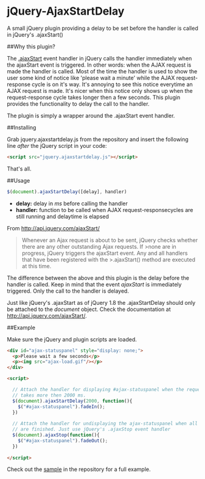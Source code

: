 jQuery-AjaxStartDelay
=================

A small jQuery plugin providing a delay to be set before the handler is called in jQuery's .ajaxStart()


##Why this plugin?

The [.ajaxStart](http://api.jquery.com/ajaxStart/) event handler in jQuery calls the handler immediately when the ajaxStart event is triggered. In other words: when the AJAX request is made the handler is called. Most of the time the handler is used to show the user some kind of notice like 'please wait a minute' while the AJAX request-response cycle is on it's way. It's annoying to see this notice everytime an AJAX request is made. It's nicer when this notice only shows up when the request-response cycle takes longer then a few seconds. This plugin provides the functionality to delay the call to the handler. 

The plugin is simply a wrapper around the .ajaxStart event handler.

##Installing

Grab jquery.ajaxstartdelay.js from the repository and insert the following line _after_ the jQuery script in your code:
```html
<script src="jquery.ajaxstartdelay.js"></script>
```

That's all.

##Usage

```javascript
$(document).ajaxStartDelay([delay], handler)
```
* **delay:** delay in _ms_ before calling the handler
* **handler:** function to be called when AJAX request-responsecycles are still running and delaytime is elapsed

From http://api.jquery.com/ajaxStart/

>Whenever an Ajax request is about to be sent, jQuery checks whether there are any other outstanding Ajax requests. If >none are in progress, jQuery triggers the ajaxStart event. Any and all handlers that have been registered with the >.ajaxStart() method are executed at this time.

The difference between the above and this plugin is the delay before the handler is called. Keep in mind that the event _ajaxStart_ is immediately triggered. Only the call to the handler is delayed.

Just like jQuery's .ajaxStart as of jQuery 1.8 the .ajaxStartDelay should only be attached to the _document_ object. Check the documentation at http://api.jquery.com/ajaxStart/.

##Example

Make sure the jQuery and plugin scripts are loaded.

```html
<div id="ajax-statuspanel" style="display: none;">
  <p>Please wait a few seconds</p>
  <p><img src="ajax-load.gif"/></p>
</div>

<script>

  // Attach the handler for displaying #ajax-statuspanel when the request-response cycle
  // takes more then 2000 ms. 
  $(document).ajaxStartDelay(2000, function(){
    $("#ajax-statuspanel").fadeIn();
  })
  
  // Attach the handler for undisplaying the ajax-statuspanel when all request-response cycles
  // are finished. Just use jQuery's .ajaxStop event handler
  $(document).ajaxStop(function(){
    $("#ajax-statuspanel").fadeOut();
  })
  
</script>
```

Check out the [sample](sample) in the repository for a full example. 


